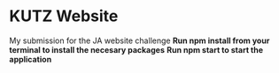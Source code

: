 # KUTZ Website
My submission for the JA website challenge
**Run npm install from your terminal to install the necesary packages**
**Run npm start to start the application**

